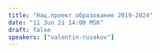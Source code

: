 ```yaml
---
title: "Нац.проект образование 2019-2024"
date: "11 Jun 21 14:00 MSK"
draft: false
speakers: ["valentin-rusakov"]
---
```

